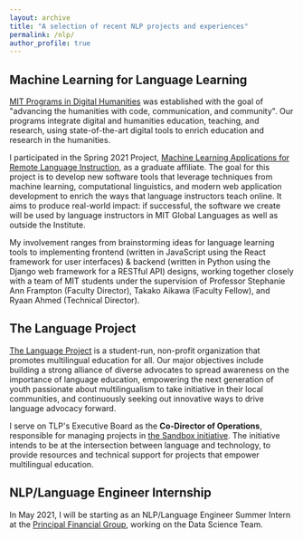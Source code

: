 ```yaml
---
layout: archive
title: "A selection of recent NLP projects and experiences"
permalink: /nlp/
author_profile: true
---
```


Machine Learning for Language Learning
---

[MIT Programs in Digital Humanities](https://digitalhumanities.mit.edu) was established with the goal of "advancing the humanities with code, communication, and community". Our programs integrate digital and humanities education, teaching, and research, using state-of-the-art digital tools to enrich education and research in the humanities. 

I participated in the Spring 2021 Project, [Machine Learning Applications for Remote Language Instruction](https://github.com/dhmit/lang_learn), as a graduate affiliate. The goal for this project is to develop new software tools that leverage techniques from machine learning, computational linguistics, and modern web application development to enrich the ways that language instructors teach online. It aims to produce real-world impact: if successful, the software we create will be used by language instructors in MIT Global Languages as well as outside the Institute.

My involvement ranges from brainstorming ideas for language learning tools to implementing frontend (written in JavaScript using the React framework for user interfaces) & backend (written in Python using the Django web framework for a RESTful API) designs, working  together closely with a team of MIT students under the supervision of Professor Stephanie Ann Frampton (Faculty Director), Takako Aikawa (Faculty Fellow), and Ryaan Ahmed (Technical Director).


The Language Project
---

[The Language Project](https://www.the-language-project.org/index.html) is a student-run, non-profit organization that promotes multilingual education for all. Our major objectives include building a strong alliance of diverse advocates to spread awareness on the importance of language education, empowering the next generation of youth passionate about multilingualism to take initiative in their local communities, and continuously seeking out innovative ways to drive language advocacy forward.

I serve on TLP's Executive Board as the <b>Co-Director of Operations</b>, responsible for managing projects in [the Sandbox initiative](https://www.the-language-project.org/sandbox.html). The initiative intends to be at the intersection between language and technology, to provide resources and technical support for projects that empower multilingual education.


NLP/Language Engineer Internship
---

In May 2021, I will be starting as an NLP/Language Engineer Summer Intern at the [Principal Financial Group](https://www.principal.com), working on the Data Science Team.

